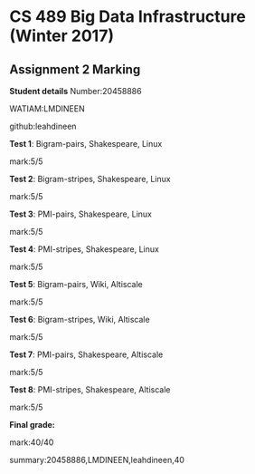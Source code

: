 # CS 489 Big Data Infrastructure (Winter 2017)
## Assignment 2 Marking
**Student details**
Number:20458886

WATIAM:LMDINEEN

github:leahdineen

**Test 1**: Bigram-pairs, Shakespeare, Linux

mark:5/5

**Test 2**: Bigram-stripes, Shakespeare, Linux

mark:5/5

**Test 3**: PMI-pairs, Shakespeare, Linux

mark:5/5

**Test 4**: PMI-stripes, Shakespeare, Linux

mark:5/5

**Test 5**: Bigram-pairs, Wiki, Altiscale

mark:5/5

**Test 6**: Bigram-stripes, Wiki, Altiscale

mark:5/5

**Test 7**: PMI-pairs, Shakespeare, Altiscale

mark:5/5

**Test 8**: PMI-stripes, Shakespeare, Altiscale

mark:5/5


**Final grade:**

mark:40/40

summary:20458886,LMDINEEN,leahdineen,40

